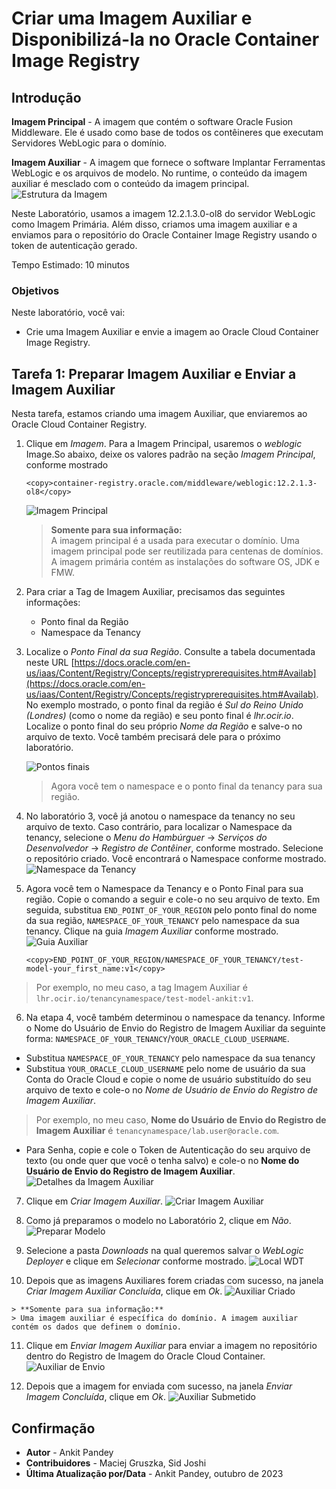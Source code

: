 # Criar uma Imagem Auxiliar e Disponibilizá-la no Oracle Container Image Registry

## Introdução

**Imagem Principal** - A imagem que contém o software Oracle Fusion Middleware. Ele é usado como base de todos os contêineres que executam Servidores WebLogic para o domínio.

**Imagem Auxiliar** - A imagem que fornece o software Implantar Ferramentas WebLogic e os arquivos de modelo. No runtime, o conteúdo da imagem auxiliar é mesclado com o conteúdo da imagem principal. ![Estrutura da Imagem](images/image-structure.png)

Neste Laboratório, usamos a imagem 12.2.1.3.0-ol8 do servidor WebLogic como Imagem Primária. Além disso, criamos uma imagem auxiliar e a enviamos para o repositório do Oracle Container Image Registry usando o token de autenticação gerado.

Tempo Estimado: 10 minutos

### Objetivos

Neste laboratório, você vai:

*   Crie uma Imagem Auxiliar e envie a imagem ao Oracle Cloud Container Image Registry.

## Tarefa 1: Preparar Imagem Auxiliar e Enviar a Imagem Auxiliar

Nesta tarefa, estamos criando uma imagem Auxiliar, que enviaremos ao Oracle Cloud Container Registry.

1.  Clique em _Imagem_. Para a Imagem Principal, usaremos o _weblogic_ Image.So abaixo, deixe os valores padrão na seção _Imagem Principal_, conforme mostrado
    
        <copy>container-registry.oracle.com/middleware/weblogic:12.2.1.3-ol8</copy>
        
    
    ![Imagem Principal](images/primary-image.png)
    
    > **Somente para sua informação:**  
    > A imagem principal é a usada para executar o domínio. Uma imagem principal pode ser reutilizada para centenas de domínios. A imagem primária contém as instalações do software OS, JDK e FMW.
    
2.  Para criar a Tag de Imagem Auxiliar, precisamos das seguintes informações:
    
    *   Ponto final da Região
    *   Namespace da Tenancy
3.  Localize o _Ponto Final da sua Região_. Consulte a tabela documentada neste URL [https://docs.oracle.com/en-us/iaas/Content/Registry/Concepts/registryprerequisites.htm#Availab](https://docs.oracle.com/en-us/iaas/Content/Registry/Concepts/registryprerequisites.htm#Availab). No exemplo mostrado, o ponto final da região é _Sul do Reino Unido (Londres)_ (como o nome da região) e seu ponto final é _lhr.ocir.io_. Localize o ponto final do seu próprio _Nome da Região_ e salve-o no arquivo de texto. Você também precisará dele para o próximo laboratório.
    
    ![Pontos finais](images/end-point.png " ")
    
    > Agora você tem o namespace e o ponto final da tenancy para sua região.
    
4.  No laboratório 3, você já anotou o namespace da tenancy no seu arquivo de texto. Caso contrário, para localizar o Namespace da tenancy, selecione o _Menu do Hambúrguer_ -> _Serviços do Desenvolvedor_ -> _Registro de Contêiner_, conforme mostrado. Selecione o repositório criado. Você encontrará o Namespace conforme mostrado. ![Namespace da Tenancy](images/tenancy-namespace.png)
    
5.  Agora você tem o Namespace da Tenancy e o Ponto Final para sua região. Copie o comando a seguir e cole-o no seu arquivo de texto. Em seguida, substitua `END_POINT_OF_YOUR_REGION` pelo ponto final do nome da sua região, `NAMESPACE_OF_YOUR_TENANCY` pelo namespace da sua tenancy. Clique na guia _Imagem Auxiliar_ conforme mostrado. ![Guia Auxiliar](images/auxiliary-tab.png)
    
        <copy>END_POINT_OF_YOUR_REGION/NAMESPACE_OF_YOUR_TENANCY/test-model-your_first_name:v1</copy>
        

> Por exemplo, no meu caso, a tag Imagem Auxiliar é `lhr.ocir.io/tenancynamespace/test-model-ankit:v1`.

6.  Na etapa 4, você também determinou o namespace da tenancy. Informe o Nome do Usuário de Envio do Registro de Imagem Auxiliar da seguinte forma: `NAMESPACE_OF_YOUR_TENANCY`/`YOUR_ORACLE_CLOUD_USERNAME`.  
    

*   Substitua `NAMESPACE_OF_YOUR_TENANCY` pelo namespace da sua tenancy
*   Substitua `YOUR_ORACLE_CLOUD_USERNAME` pelo nome de usuário da sua Conta do Oracle Cloud e copie o nome de usuário substituído do seu arquivo de texto e cole-o no _Nome de Usuário de Envio do Registro de Imagem Auxiliar_.

> Por exemplo, no meu caso, **Nome do Usuário de Envio do Registro de Imagem Auxiliar** é `tenancynamespace/lab.user@oracle.com`.

*   Para Senha, copie e cole o Token de Autenticação do seu arquivo de texto (ou onde quer que você o tenha salvo) e cole-o no **Nome do Usuário de Envio do Registro de Imagem Auxiliar**. ![Detalhes da Imagem Auxiliar](images/auxiliary-image-details.png)

7.  Clique em _Criar Imagem Auxiliar_. ![Criar Imagem Auxiliar](images/create-auxiliary-image.png)
    
8.  Como já preparamos o modelo no Laboratório 2, clique em _Não_. ![Preparar Modelo](images/prepare-model.png)
    
9.  Selecione a pasta _Downloads_ na qual queremos salvar o _WebLogic Deployer_ e clique em _Selecionar_ conforme mostrado. ![Local WDT](images/wdt-location.png)
    
10.  Depois que as imagens Auxiliares forem criadas com sucesso, na janela _Criar Imagem Auxiliar Concluída_, clique em _Ok_. ![Auxiliar Criado](images/auxiliary-created.png)
    
    > **Somente para sua informação:**  
    > Uma imagem auxiliar é específica do domínio. A imagem auxiliar contém os dados que definem o domínio.
    
11.  Clique em _Enviar Imagem Auxiliar_ para enviar a imagem no repositório dentro do Registro de Imagem do Oracle Cloud Container. ![Auxiliar de Envio](images/push-auxiliary.png)
    
12.  Depois que a imagem for enviada com sucesso, na janela _Enviar Imagem Concluída_, clique em _Ok_. ![Auxiliar Submetido](images/auxiliary-pushed.png)
    

## Confirmação

*   **Autor** - Ankit Pandey
*   **Contribuidores** - Maciej Gruszka, Sid Joshi
*   **Última Atualização por/Data** - Ankit Pandey, outubro de 2023